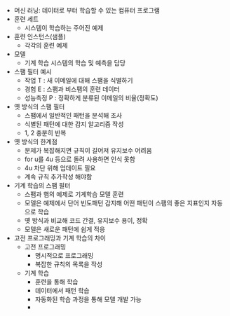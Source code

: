 - 머신 러닝: 데이터로 부터 학습할 수 있는 컴퓨터 프로그램
- 훈련 세트
	- 시스템이 학습하는 주어진 예제
- 훈련 인스턴스(샘플)
	- 각각의 훈련 예제
- 모델
	- 기계 학습 시스템의 학습 및 예측을 담당
- 스팸 필터 예시
	- 작업 T : 새 이메일에 대해 스팸을 식별하기
	- 경험 E : 스팸과 비스팸의 훈련 데이터
	- 성능측정 P : 정확하게 분류된 이메일의 비율(정확도)
- 옛 방식의 스팸 필터
	- 스팸에서 일반적인 패턴을 분석해 조사
	- 식별된 패턴에 대한 감지 알고리즘 작성
	- 1, 2 충분히 반복
- 옛 방식의 한계점
	- 문제가 복잡해지면 규칙이 길어져 유지보수 어려움
	- for u를 4u 등으로 돌려 사용하면 인식 못함
	- 4u 차단 위해 업데이트 필요
	- 계속 규칙 추가작성 해야함
- 기계 학습의 스팸 필터
	- 스팸과 햄의 예제로 기계학습 모델 훈련
	- 모델은 예제에서 단어 빈도패턴 감지해 어떤 패턴이 스팸의 좋은 지표인지 자동으로 학습
	- 옛 방식과 비교해 코드 간결, 유지보수 용이, 정확
	- 모델은 새로운 패턴에 쉽게 적응
- 고전 프로그래밍과 기계 학습의 차이
	- 고전 프로그래밍
		- 명시적으로 프로그래밍
		- 복잡한 규칙의 목록을 작성
	- 기계 학습
		- 훈련을 통해 학습
		- 데이터에서 패턴 학습
		- 자동화된 학습 과정을 통해 모델 개발 가능
		- 